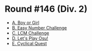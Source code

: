# Round #146 (Div. 2)

* [A. Boy or Girl][]
* [B. Easy Number Challenge][]
* [C. LCM Challenge][]
* [D. Let's Play Osu!][]
* [E. Cyclical Quest][]

[A. Boy or Girl]:           http://codeforces.com/contest/236/problem/A
[B. Easy Number Challenge]: http://codeforces.com/contest/236/problem/B
[C. LCM Challenge]:         http://codeforces.com/contest/236/problem/C
[D. Let's Play Osu!]:       http://codeforces.com/contest/236/problem/D
[E. Cyclical Quest]:        http://codeforces.com/contest/236/problem/E
